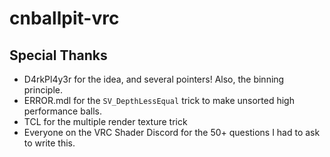 # cnballpit-vrc

## Special Thanks

 * D4rkPl4y3r for the idea, and several pointers!  Also, the binning principle.
 * ERROR.mdl for the `SV_DepthLessEqual` trick to make unsorted high performance balls.
 * TCL for the multiple render texture trick
 * Everyone on the VRC Shader Discord for the 50+ questions I had to ask to write this.

